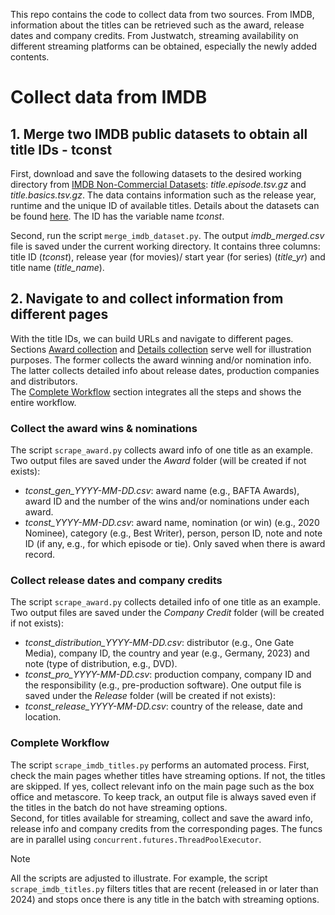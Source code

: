 This repo contains the code to collect data from two sources. From IMDB, information about the titles can be retrieved such as the award, release dates and company credits. From Justwatch, streaming availability on different streaming platforms can be obtained, especially the newly added contents.

# Collect data from IMDB

## 1. Merge two IMDB public datasets to obtain all title IDs - tconst
First, download and save the following datasets to the desired working directory from [IMDB Non-Commercial Datasets](https://datasets.imdbws.com/): _title.episode.tsv.gz_ and _title.basics.tsv.gz_. The data contains information such as the release year, runtime and the unique ID of available titles. Details about the datasets can be found [here](https://developer.imdb.com/non-commercial-datasets/). The ID has the variable name _tconst_.  
  
Second, run the script `merge_imdb_dataset.py`. The output _imdb_merged.csv_ file is saved under the current working directory. It contains three columns: title ID (_tconst_), release year (for movies)/ start year (for series) (_title_yr_) and title name (_title_name_).

## 2. Navigate to and collect information from different pages
With the title IDs, we can build URLs and navigate to different pages. Sections [Award collection](#collect-the-award-wins-nominations) and [Details collection](#collect-release-dates-and-company-creidts) serve well for illustration purposes. The former collects the award winning and/or nomination info. The latter collects detailed info about release dates, production companies and distributors.\
The [Complete Workflow](#complete-workflow) section integrates all the steps and shows the entire workflow.

### Collect the award wins & nominations
The script `scrape_award.py` collects award info of one title as an example. Two output files are saved under the _Award_ folder (will be created if not exists):
- _tconst_gen_YYYY-MM-DD.csv_: award name (e.g., BAFTA Awards), award ID and the number of the wins and/or nominations under each award.
- _tconst_YYYY-MM-DD.csv_: award name, nomination (or win) (e.g., 2020 Nominee), category (e.g., Best Writer), person, person ID, note and note ID (if any, e.g., for which episode or tie). Only saved when there is award record. 

### Collect release dates and company credits
The script `scrape_award.py` collects detailed info of one title as an example. Two output files are saved under the _Company Credit_ folder (will be created if not exists):
- _tconst_distribution_YYYY-MM-DD.csv_: distributor (e.g., One Gate Media), company ID, the country and year (e.g., Germany, 2023) and note (type of distribution, e.g., DVD).
- _tconst_pro_YYYY-MM-DD.csv_: production company, company ID and the responsibility (e.g., pre-production software).
One output file is saved under the _Release_ folder (will be created if not exists):
- _tconst_release_YYYY-MM-DD.csv_: country of the release, date and location.

### Complete Workflow
The script `scrape_imdb_titles.py` performs an automated process. First, check the main pages whether titles have streaming options. If not, the titles are skipped. If yes, collect relevant info on the main page such as the box office and metascore. To keep track, an output file is always saved even if the titles in the batch do not have streaming options.\
Second, for titles available for streaming, collect and save the award info, release info and company credits from the corresponding pages. The funcs are in parallel using `concurrent.futures.ThreadPoolExecutor`.


> [!NOTE]
> All the scripts are adjusted to illustrate. For example, the script `scrape_imdb_titles.py` filters titles that are recent (released in or later than 2024) and stops once there is any title in the batch with streaming options.
